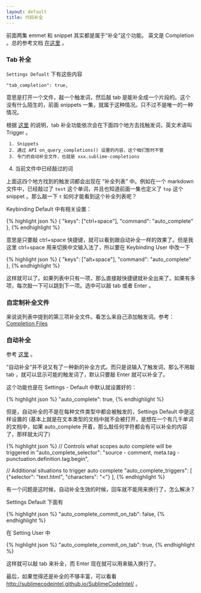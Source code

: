 ```yaml
---
layout: default
title: 代码补全
---
```


前面两集 emmet 和 snippet 其实都是属于“补全”这个功能。 英文是 Completion 。总的参考文档 [在这里](http://docs.sublimetext.info/en/latest/extensibility/completions.html) 。

### Tab 补全

`Settings Defualt` 下有这些内容

    "tab_completion": true,

意思是打开一个文件，敲一个触发词，然后敲 tab 是能补全成一个片段的。这个没有什么陌生的，前面 snippets 一集，就属于这种情况。只不过不是唯一的一种情况。

根据 [这里](http://docs.sublimetext.info/en/latest/extensibility/completions.html#sources-for-completions-and-their-priorities) 的说明，tab 补全功能依次会在下面四个地方去找触发词，英文术语叫 Trigger 。

	 1. Snippets
	 2. 通过 API on_query_completions() 设置的内容，这个咱们暂时不管
	 3. 专门的自动补全文件，也就是 xxx.sublime-completions
   4. 当前文件中已经敲过的词

上面这四个地方找到的触发词都会出现在 “补全列表” 中。例如在一个 markdown 文件中，已经敲过了 `test` 这个单词，并且也知道前面一集也定义了 `top` 这个 snippet 。那么敲一下 `t` 如何才能看到这个补全列表呢？

Keybinding Default 中有相关设置：

{% highlight json %}
{ "keys": ["ctrl+space"], "command": "auto_complete" },
{% endhighlight %}

意思是只要敲 ctrl+space 快捷键，就可以看到跟自动补全一样的效果了。但是我这里 ctrl+space 用来切换中文输入法了，所以要在 Keybinding User 中改一下

{% highlight json %}
{ "keys": ["alt+space"], "command": "auto_complete" },
{% endhighlight %}

这样就可以了。如果列表中只有一项，那么直接敲快捷键就补全出来了。如果有多项，每次敲一下可以跳到下一项。选中可以敲 tab 或者 Enter 。

### 自定制补全文件

来说说列表中提到的第三项补全文件。看怎么来自己添加触发词。参考：[Completion Files](http://docs.sublimetext.info/en/latest/reference/completions.html)  

### 自动补全

参考 [这里](https://www.sublimetext.com/docs/3/auto_complete.html) 。

“自动补全”并不说又有了一种新的补全方式。而只是说输入了触发词，那么不用敲 tab ，就可以显示可能的触发词了，默认只要敲 Enter 就可以补全了。

这个功能也是在 Settings - Default 中默认就设置好的：

{% highlight json %}
"auto_complete": true,
{% endhighlight %}

但是，自动补全的不是在每种文件类型中都会被触发的，Settings Default 中是这样设置的
(基本上就是在文本类型的文档中就不会被打开，是想在一个有几千单词的文档中，如果 auto_complete 开着，那么敲任何字符都会有可以补全的内容了，那样就太闪了)

{% highlight json %}
// Controls what scopes auto complete will be triggered in
"auto_complete_selector": "source - comment, meta.tag - punctuation.definition.tag.begin",

// Additional situations to trigger auto complete
"auto_complete_triggers": [ {"selector": "text.html", "characters": "<"} ],
{% endhighlight %}


有一个问题是这时候，自动补全生效的时候，回车就不能用来换行了，怎么解决？

Settings Default 下面有
  
{% highlight json %}
"auto_complete_commit_on_tab": false,
{% endhighlight %}

在 Setting User 中

{% highlight json %}
"auto_complete_commit_on_tab": true,
{% endhighlight %}

这样就可以敲 tab 来补全，而 Enter 现在就可以用来输入换行了。


最后，如果觉得还是补全的不够丰富，可以看看 <http://sublimecodeintel.github.io/SublimeCodeIntel/> 。

